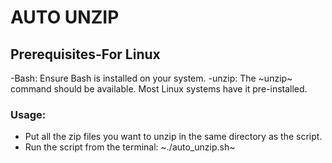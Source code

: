 # AUTO UNZIP 

## Prerequisites-For Linux
-Bash: Ensure Bash is installed on your system.
-unzip: The ~unzip~ command should be available. Most Linux systems have it pre-installed. 

### Usage:
- Put all the zip files you want to unzip in the same directory as the script.
- Run the script from the terminal: ~./auto_unzip.sh~
